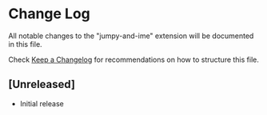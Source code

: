 # Change Log

All notable changes to the "jumpy-and-ime" extension will be documented in this file.

Check [Keep a Changelog](http://keepachangelog.com/) for recommendations on how to structure this file.

## [Unreleased]

- Initial release
